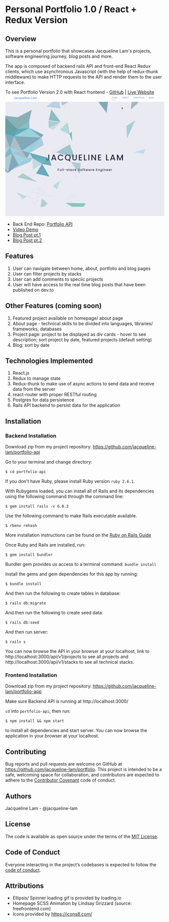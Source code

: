 # Personal Portfolio 1.0 / React + Redux Version
## Overview
This is a personal portfolio that showcases Jacqueline Lam's projects, software engineering journey, blog posts and more.

The app is composed of backend rails API and front-end React Redux clients, which use asynchronous Javascript (with the help of redux-thunk middleware) to make HTTP requests to the API and render them to the user interface.

To see Portfolio Version 2.0 with React frontend - [GitHub](https://github.com/jacqueline-lam/portfolio-app-2.0) | [Live Website](https://jacqueline-lam.github.io/portfolio-app-2.0)
![portfolio demo](./public/portfolio-quick-demo.gif)

* Back End Repo: [Portfolio API](https://github.com/jacqueline-lam/portfolio-api)
* [Video Demo](https://www.youtube.com/watch?v=cTw0wAnVo1c&t=16s)
* [Blog Post pt.1](https://dev.to/jacquelinelam/building-my-personal-portfolio-with-react-redux-pt-1-522k)
* [Blog Post pt.2](https://dev.to/jacquelinelam/building-my-personal-portfolio-with-react-redux-pt-2-3f7o)

## Features
1. User can navigate between home, about, portfolio and blog pages
2. User can filter projects by stacks
3. User can add comments to speciic projects
4. User will have access to the real time blog posts that have been published on dev.to
## Other Features (coming soon)
1. Featured project available on homepage/ about page
2. About page - technical skills to be divided into languages, libraries/ frameworks, databases
3. Project page: project to be displayed as div cards - hover to see description; sort project by date, featured projects (default setting)
4. Blog: sort by date


## Technologies Implemented
1. React.js
2. Redux to manage state
3. Redux-thunk to make use of async actions to send data and receive data from the server
4. react-router with proper RESTful routing
5. Postgres for data persistence
6. Rails API backend to persist data for the application

## Installation

### Backend Installation
Download zip from my project repository: https://github.com/jacqueline-lam/portfolio-api

Go to your terminal and change directory:

    $ cd portfolio-api

If you don't have Ruby, please install Ruby version `ruby 2.6.1`.

 With Rubygems loaded, you can install all of Rails and its dependencies using the following command through the command line:

    $ gem install rails -v 6.0.3

Use the following command to make Rails executable available.

    $ rbenv rehash

More installation instructions can be found on the [Ruby on Rails Guide](https://guides.rubyonrails.org/v5.0/getting_started.html#installing-rails)

Once Ruby and Rails are installed, run:

    $ gem install bundler

Bundler gem provides us access to a terminal command: `bundle install`

Install the gems and gem dependencies for this app by running:

    $ bundle install

And then run the following to create tables in database:

    $ rails db:migrate

And then run the following to create seed data:

    $ rails db:seed

And then run server:

    $ rails s

You can now browse the API in your browser at your localhost, link to http://localhost:3000/api/v1/projects to see all projects and http://localhost:3000/api/v1/stacks to see all technical stacks.

### Frontend Installation
Download zip from my project repository: https://github.com/jacqueline-lam/portfolio-app

Make sure Backend API is running at http://localhost:3000/

`cd` into `portfolio-api`, then run:

    $ npm install && npm start

to install all dependencies and start server. You can now browse the application in your browser at your localhost.

## Contributing
Bug reports and pull requests are welcome on GitHub at https://github.com/jacqueline-lam/portfolio. This project is intended to be a safe, welcoming space for collaboration, and contributors are expected to adhere to the [Contributor Covenant](http://contributor-covenant.org) code of conduct.

## Authors
Jacqueline Lam - @jacqueline-lam

## License

The code is available as open source under the terms of the [MIT License](https://opensource.org/licenses/MIT).

## Code of Conduct

Everyone interacting in the project’s codebases is expected to follow the [code of conduct](https://github.com/jacqueline-lam/bolderer_sinatra_app/blob/master/CODE_OF_CONDUCT.md).

## Attributions
* Ellipsis/ Spinner loading gif is provided by loading.io
* Homepage SCSS Animation by Lindsay Grizzard (source: freefrontend.com)
* Icons provided by https://icons8.com/